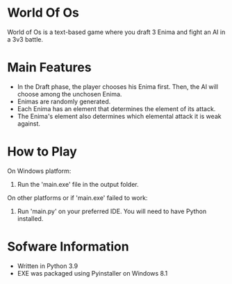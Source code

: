 # World Of Os
World of Os is a text-based game where you draft 3 Enima and fight an AI in a 3v3 battle. 

# Main Features
- In the Draft phase, the player chooses his Enima first. Then, the AI will choose among the unchosen Enima.
- Enimas are randomly generated.
- Each Enima has an element that determines the element of its attack. 
- The Enima's element also determines which elemental attack it is weak against.

# How to Play

On Windows platform:
1. Run the 'main.exe' file in the output folder.

On other platforms or if 'main.exe' failed to work:
1. Run 'main.py' on your preferred IDE. You will need to have Python installed.

# Sofware Information
- Written in Python 3.9
- EXE was packaged using Pyinstaller on Windows 8.1
